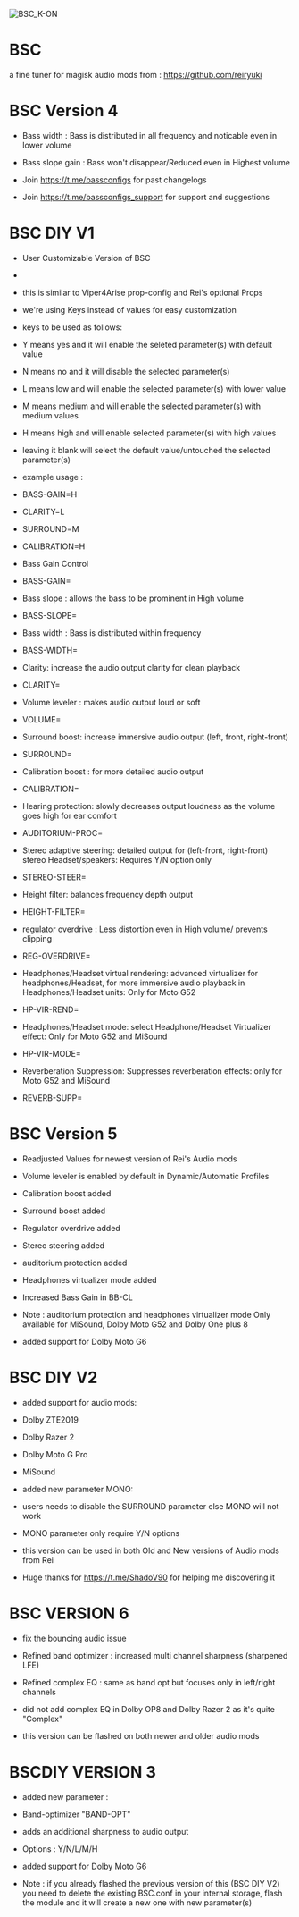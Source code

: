 
![BSC_K-ON](https://user-images.githubusercontent.com/109906102/224514281-98da5d14-04cc-40b0-a679-040867f68832.png)


# BSC

a fine tuner for magisk audio mods from :
 https://github.com/reiryuki


# BSC Version 4

* Bass width : 
  Bass is distributed in all frequency and noticable even in lower volume

* Bass slope gain :
  Bass won't disappear/Reduced even in Highest volume

* Join https://t.me/bassconfigs for past changelogs

* Join https://t.me/bassconfigs_support for support and suggestions

# BSC DIY V1

* User Customizable Version of BSC

* 
* this is similar to Viper4Arise prop-config and Rei's optional Props

* we're using Keys instead of values for easy
 customization
* keys to be used as follows:

* Y means yes and it will enable the seleted parameter(s) with default value

* N means no and it will disable the selected parameter(s)

* L means low and will enable the selected parameter(s) with lower value

* M means medium and will enable the selected parameter(s) with medium values

* H means high and will enable selected parameter(s) with high values

* leaving it blank will select the default value/untouched the selected parameter(s)

* example usage :

* BASS-GAIN=H
* CLARITY=L
* SURROUND=M
* CALIBRATION=H

* Bass Gain Control

* BASS-GAIN=

* Bass slope : allows the bass to be prominent in High volume

* BASS-SLOPE=

* Bass width : Bass is distributed within frequency

* BASS-WIDTH=

* Clarity: increase the audio output clarity for clean playback

* CLARITY=

* Volume leveler : makes audio output loud or soft

* VOLUME=

* Surround boost: increase immersive audio output (left, front, right-front)

* SURROUND=

* Calibration boost : for more detailed audio output

* CALIBRATION=

* Hearing protection: slowly decreases output loudness as the volume goes high for ear comfort

* AUDITORIUM-PROC=

* Stereo adaptive steering: detailed output for (left-front,  right-front) stereo Headset/speakers: Requires Y/N option only

* STEREO-STEER=

* Height filter: balances frequency depth output

* HEIGHT-FILTER=

* regulator overdrive : Less distortion even in High volume/ prevents clipping

* REG-OVERDRIVE=

* Headphones/Headset virtual rendering: advanced virtualizer for headphones/Headset, for more immersive audio playback in Headphones/Headset units: Only for Moto G52

* HP-VIR-REND=

* Headphones/Headset mode: select Headphone/Headset Virtualizer effect: Only for Moto G52 and MiSound

* HP-VIR-MODE=

* Reverberation Suppression: Suppresses reverberation effects: only for Moto G52 and MiSound

* REVERB-SUPP=

# BSC Version 5

* Readjusted Values for newest version of Rei's Audio mods 

* Volume leveler is enabled by default in Dynamic/Automatic Profiles

* Calibration boost added

* Surround boost added

* Regulator overdrive added

* Stereo steering added

* auditorium protection added

* Headphones virtualizer mode added

* Increased Bass Gain in BB-CL 

* Note : auditorium protection and headphones virtualizer mode
  Only available for MiSound, Dolby Moto G52 and Dolby One plus 8

* added support for Dolby Moto G6 


# BSC DIY V2

* added support for audio mods:

* Dolby ZTE2019
* Dolby Razer 2
* Dolby Moto G Pro
* MiSound 

* added new parameter MONO:
* users needs to disable the SURROUND parameter else MONO
  will not work

* MONO parameter only require Y/N options

* this version can be used in both Old and New
  versions of Audio mods from Rei

* Huge thanks for https://t.me/ShadoV90 for helping me discovering it


# BSC VERSION 6

* fix the bouncing audio issue

* Refined band optimizer : increased multi channel sharpness (sharpened LFE)

* Refined complex EQ : same as band opt but focuses only in left/right channels

* did not add complex EQ in Dolby OP8 and Dolby Razer 2 as it's quite "Complex"

* this version can be flashed on both newer and older audio mods



# BSCDIY VERSION 3

* added new parameter :

* Band-optimizer "BAND-OPT"

* adds an additional sharpness to audio output

* Options : Y/N/L/M/H

* added support for Dolby Moto G6

* Note : if you already flashed the previous version
of this (BSC DIY V2) you need to delete the
existing BSC.conf in your internal storage,
flash the module and it will create a new one 
with new parameter(s)


